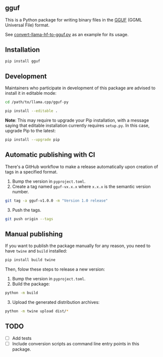 ## gguf

This is a Python package for writing binary files in the [GGUF](https://github.com/ggerganov/ggml/pull/302)
(GGML Universal File) format.

See [convert-llama-hf-to-gguf.py](https://github.com/ggerganov/llama.cpp/blob/master/convert-llama-hf-to-gguf.py)
as an example for its usage.

## Installation
```sh
pip install gguf
```

## Development
Maintainers who participate in development of this package are advised to install it in editable mode:

```sh
cd /path/to/llama.cpp/gguf-py

pip install --editable .
```

**Note**: This may require to upgrade your Pip installation, with a message saying that editable installation currently requires `setup.py`.
In this case, upgrade Pip to the latest:

```sh
pip install --upgrade pip
```

## Automatic publishing with CI

There's a GitHub workflow to make a release automatically upon creation of tags in a specified format.

1. Bump the version in `pyproject.toml`.
2. Create a tag named `gguf-vx.x.x` where `x.x.x` is the semantic version number.

```sh
git tag -a gguf-v1.0.0 -m "Version 1.0 release"
```

3. Push the tags.

```sh
git push origin --tags
```

## Manual publishing
If you want to publish the package manually for any reason, you need to have `twine` and `build` installed:

```sh
pip install build twine
```

Then, folow these steps to release a new version:

1. Bump the version in `pyproject.toml`.
2. Build the package:

```sh
python -m build
```

3. Upload the generated distribution archives:

```sh
python -m twine upload dist/*
```

## TODO
- [ ] Add tests
- [ ] Include conversion scripts as command line entry points in this package.
